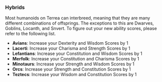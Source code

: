 ### Hybrids

Most humanoids on Terrea can interbreed, meaning that they are many different combinations of offsprings. The exceptions to this are Dwarves, Goblins, Locanth, and Snvert. To figure out your new ability scores, please refer to the following list.

- **Avians**: Increase your Dexterity and Wisdom Scores by 1
- **Lacerti**: Increase your Charisma and Strength Scores by 1
- **Lefantians**: Increase your Constitution and Wisdom Scores by 1
- **Merfolk**: Increase your Constitution and Charisma Scores by 1
- **Minotaurs**: Increase your Strength and Wisdom Scores by 1
- **Orcs**: Increase your Strength and Constitution Scores by 1
- **Teztecs**: Increase your Wisdom and Constitution Scores by 1